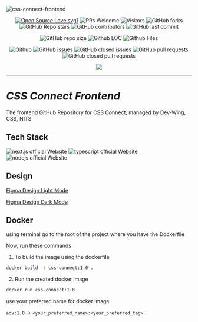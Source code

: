 ![css-connect-frontend](https://socialify.git.ci/ComputerScienceSoceityNITS/css-connect-frontend/image?description=1&font=KoHo&forks=1&issues=1&language=1&owner=1&pulls=1&stargazers=1&theme=Auto)

<div align="center">
 <p>
   
[![Open Source Love svg1](https://badges.frapsoft.com/os/v1/open-source.svg?v=103)](https://github.com/ellerbrock/open-source-badges/)
![PRs Welcome](https://img.shields.io/badge/PRs-welcome-brightgreen.svg?style=flat)
![Visitors](https://api.visitorbadge.io/api/visitors?path=ComputerScienceSoceityNITS%2Fcss-connect-frontend%20&countColor=%23263759&style=flat)
![GitHub forks](https://img.shields.io/github/forks/ComputerScienceSoceityNITS/css-connect-frontend)
![GitHub Repo stars](https://img.shields.io/github/stars/ComputerScienceSoceityNITS/css-connect-frontend)
![GitHub contributors](https://img.shields.io/github/contributors/ComputerScienceSoceityNITS/css-connect-frontend)
![GitHub last commit](https://img.shields.io/github/last-commit/ComputerScienceSoceityNITS/css-connect-frontend)
  
![GitHub repo size](https://img.shields.io/github/repo-size/ComputerScienceSoceityNITS/css-connect-frontend)
![Github LOC](https://tokei.rs/b1/github/ComputerScienceSoceityNITS/css-connect-frontend)
![Github Files](https://tokei.rs/b1/github/ComputerScienceSoceityNITS/css-connect-frontend?category=files)

![Github](https://img.shields.io/github/license/ComputerScienceSoceityNITS/css-connect-frontend)
![GitHub issues](https://img.shields.io/github/issues/ComputerScienceSoceityNITS/css-connect-frontend)
![GitHub closed issues](https://img.shields.io/github/issues-closed-raw/ComputerScienceSoceityNITS/css-connect-frontend)
![GitHub pull requests](https://img.shields.io/github/issues-pr/ComputerScienceSoceityNITS/css-connect-frontend)
![GitHub closed pull requests](https://img.shields.io/github/issues-pr-closed/ComputerScienceSoceityNITS/css-connect-frontend)

 </p>
</div>

<p align="center">
  <img align="center" src="https://readme-typing-svg.herokuapp.com?color=%23${textVal}&lines=+👋🏻+Welcome+to+css-connect-frontend+👋🏻;👨🏻‍💻+Lets+Build+Together+👩🏻‍💻;💡+Get+To+Know+More+About+CSS NITS+💡;🌐+Check+our+website+🌐;🙏🏻+Thanks+for+Contributing+🙏🏻"
 <img src= 'https://capsule-render.vercel.app/api?type=rect&color=gradient&height=2.5'/>
</p>

---

# **_CSS Connect Frontend_**

The frontend GitHub Repository for CSS Connect, managed by Dev-Wing, CSS, NITS

## Tech Stack

<p>
    <img src="https://img.shields.io/badge/next.js-7c3aed?style=for-the-badge&logo=next.js&logoColor=white" alt="next.js official Website"/>
    <img src="https://img.shields.io/badge/typescript-7c3aed?style=for-the-badge&logo=typescript&logoColor=white" alt="typescript official Website"/>
    <img src="https://img.shields.io/badge/css3-7c3aed?style=for-the-badge&logo=css3&logoColor=white" alt="nodejs official Website"/>
</p>

## Design

[Figma Design Light Mode](https://www.figma.com/file/FH5lHN6NwQraMvP3T8ISux/css-connect?type=design&node-id=0-1&mode=design)

[Figma Design Dark Mode](https://www.figma.com/file/s3aA9sRR2slWQcD2GmPJO6/css-connect-darkmode?type=design&node-id=0-1&mode=design)

## Docker

using terminal go to the root of the project where you have the Dockerfile

Now, run these commands

1. To build the image using the dockerfile

```sh
docker build -t css-connect:1.0 .
```

2. Run the created docker image

```sh
docker run css-connect:1.0
```

use your preferred name for docker image

`adv:1.0` -> `<your_preferred_name>:<your_preferred_tag>`
